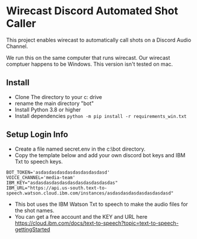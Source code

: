 # Wirecast Discord Automated Shot Caller
This project enables wirecast to automatically call shots on a Discord Audio Channel.


We run this on the same computer that runs wirecast. Our wirecast comptuer happens to be Windows.
This version isn't tested on mac.

## Install
- Clone The directory to your c: drive
- rename the main directory "bot"
- Install Python 3.8 or higher
- Install dependencies `python -m pip install -r requirements_win.txt`

## Setup Login Info
- Create a file named secret.env in the c:\bot directory.
- Copy the template below and add your own discord bot keys and IBM Txt to speech keys.
```
BOT_TOKEN='asdasdasdasdasdasdasdasdasd'
VOICE_CHANNEL='media-team'
IBM_KEY="asdasdasdasdasdasdasdasdasdasdas"
IBM_URL="https://api.us-south.text-to-speech.watson.cloud.ibm.com/instances/asdasdasdasdasdasdasdasd"
```
- This bot uses the IBM Watson Txt to speech to make the audio files for the shot names.
- You can get a free account and the KEY and URL here https://cloud.ibm.com/docs/text-to-speech?topic=text-to-speech-gettingStarted


